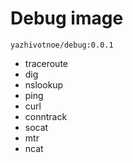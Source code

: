 # Debug image

`yazhivotnoe/debug:0.0.1`

- traceroute
- dig 
- nslookup
- ping
- curl
- conntrack
- socat
- mtr
- ncat